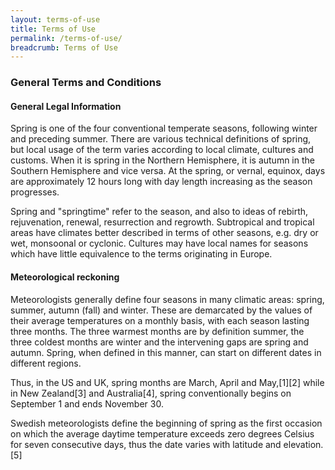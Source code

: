 ```yaml
---
layout: terms-of-use
title: Terms of Use
permalink: /terms-of-use/
breadcrumb: Terms of Use
---
```

### **General Terms and Conditions**

#### **General Legal Information**

Spring is one of the four conventional temperate seasons, following winter and preceding summer. There are various technical definitions of spring, but local usage of the term varies according to local climate, cultures and customs. When it is spring in the Northern Hemisphere, it is autumn in the Southern Hemisphere and vice versa. At the spring, or vernal, equinox, days are approximately 12 hours long with day length increasing as the season progresses.

Spring and "springtime" refer to the season, and also to ideas of rebirth, rejuvenation, renewal, resurrection and regrowth. Subtropical and tropical areas have climates better described in terms of other seasons, e.g. dry or wet, monsoonal or cyclonic. Cultures may have local names for seasons which have little equivalence to the terms originating in Europe.


#### **Meteorological reckoning**

Meteorologists generally define four seasons in many climatic areas: spring, summer, autumn (fall) and winter. These are demarcated by the values of their average temperatures on a monthly basis, with each season lasting three months. The three warmest months are by definition summer, the three coldest months are winter and the intervening gaps are spring and autumn. Spring, when defined in this manner, can start on different dates in different regions.

Thus, in the US and UK, spring months are March, April and May,[1][2] while in New Zealand[3] and Australia[4], spring conventionally begins on September 1 and ends November 30.

Swedish meteorologists define the beginning of spring as the first occasion on which the average daytime temperature exceeds zero degrees Celsius for seven consecutive days, thus the date varies with latitude and elevation.[5]
